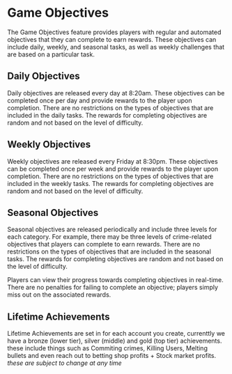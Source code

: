 # Game Objectives

The Game Objectives feature provides players with regular and automated objectives that they can complete to earn rewards. These objectives can include daily, weekly, and seasonal tasks, as well as weekly challenges that are based on a particular task.

## Daily Objectives
Daily objectives are released every day at 8:20am. These objectives can be completed once per day and provide rewards to the player upon completion. There are no restrictions on the types of objectives that are included in the daily tasks. The rewards for completing objectives are random and not based on the level of difficulty.

## Weekly Objectives
Weekly objectives are released every Friday at 8:30pm. These objectives can be completed once per week and provide rewards to the player upon completion. There are no restrictions on the types of objectives that are included in the weekly tasks. The rewards for completing objectives are random and not based on the level of difficulty.

## Seasonal Objectives
Seasonal objectives are released periodically and include three levels for each category. For example, there may be three levels of crime-related objectives that players can complete to earn rewards. There are no restrictions on the types of objectives that are included in the seasonal tasks. The rewards for completing objectives are random and not based on the level of difficulty.

Players can view their progress towards completing objectives in real-time. There are no penalties for failing to complete an objective; players simply miss out on the associated rewards.

## Lifetime Achievements 
Lifetime Achievements are set in for each account you create, currenttly we have a bronze (lower tier), silver (middle) and gold (top tier) achievements.
these include things such as Commiting crimes, Killing Users, Melting bullets and even reach out to betting shop profits + Stock market profits.
*these are subject to change at any time*

